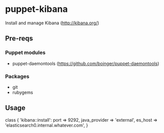 puppet-kibana
=============

Install and manage Kibana (http://kibana.org/)

## Pre-reqs
### Puppet modules
* puppet-daemontools (https://github.com/boinger/puppet-daemontools)

### Packages
* git
* rubygems

## Usage
  class {
    'kibana::install':
      port          => 9292,
      java_provider => 'external',
      es_host       => 'elasticsearch0.internal.whatever.com',
  }